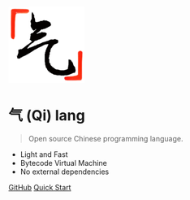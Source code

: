 <!-- _coverpage.md -->

<img src="assets/images/logo_transp.png" alt="logo" width="150" title="Qi programming language."/>

# 气 (Qi) lang

> Open source Chinese programming language.

* Light and Fast
* Bytecode Virtual Machine
* No external dependencies

[GitHub](https://github.com/anonymousaaardvark/qilang/)
[Quick Start](quick_start.md)

